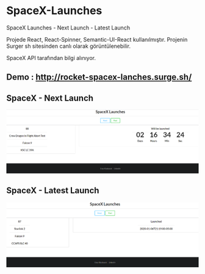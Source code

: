 # SpaceX-Launches
SpaceX Launches - Next Launch - Latest Launch

Projede React, React-Spinner, Semantic-UI-React kullanılmıştır.
Projenin Surger sh sitesinden canlı olarak görüntülenebilir.

SpaceX API tarafından bilgi alınıyor.

## Demo : http://rocket-spacex-lanches.surge.sh/

## SpaceX - Next Launch
![](https://github.com/eraykisabacak/SpaceX-Launches/blob/master/next.png)

## SpaceX - Latest Launch
![](https://github.com/eraykisabacak/SpaceX-Launches/blob/master/past.png)